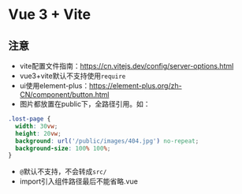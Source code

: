 # Vue 3 + Vite

## 注意
- vite配置文件指南：https://cn.vitejs.dev/config/server-options.html
- vue3+vite默认不支持使用`require`
- ui使用element-plus：https://element-plus.org/zh-CN/component/button.html
- 图片都放置在public下，全路径引用。如：
```css
.lost-page {
  width: 30vw;
  height: 20vw;
  background: url('/public/images/404.jpg') no-repeat;
  background-size: 100% 100%;
}
```
- `@`默认不支持，不会转成`src/`
- import引入组件路径最后不能省略.vue
